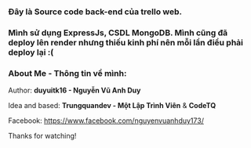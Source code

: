 ### Đây là Source code back-end của trello web.
### Mình sử dụng ExpressJs, CSDL MongoDB. Mình cũng đã deploy lên render nhưng thiếu kinh phí nên mỗi lần điều phải deploy lại :(

### About Me - Thông tin về mình:

Author: **duyuitk16 - Nguyễn Vũ Anh Duy**

Idea and based: **Trungquandev - Một Lập Trình Viên** & **CodeTQ**

Facebook: https://www.facebook.com/nguyenvuanhduy173/

Thanks for watching!
